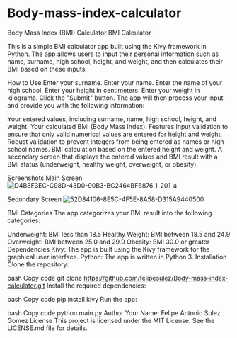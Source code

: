 # Body-mass-index-calculator

Body Mass Index (BMI) Calculator
BMI Calculator

This is a simple BMI calculator app built using the Kivy framework in Python. The app allows users to input their personal information such as name, surname, high school, height, and weight, and then calculates their BMI based on these inputs.

How to Use
Enter your surname.
Enter your name.
Enter the name of your high school.
Enter your height in centimeters.
Enter your weight in kilograms.
Click the "Submit" button.
The app will then process your input and provide you with the following information:

Your entered values, including surname, name, high school, height, and weight.
Your calculated BMI (Body Mass Index).
Features
Input validation to ensure that only valid numerical values are entered for height and weight.
Robust validation to prevent integers from being entered as names or high school names.
BMI calculation based on the entered height and weight.
A secondary screen that displays the entered values and BMI result with a BMI status (underweight, healthy weight, overweight, or obesity).

Screenshots
Main Screen
![D4B3F3EC-C98D-43D0-90B3-BC2464BF6876_1_201_a](https://github.com/felipesulez/Body-mass-index-calculator/assets/71064928/72ac4259-3b54-4d94-8cf7-b5837629b0ce)

Secondary Screen
![52D84106-8E5C-4F5E-8A58-D315A9440500](https://github.com/felipesulez/Body-mass-index-calculator/assets/71064928/364b2dd9-dd4f-4c5a-b3f9-67739d6ea957)

BMI Categories
The app categorizes your BMI result into the following categories:

Underweight: BMI less than 18.5
Healthy Weight: BMI between 18.5 and 24.9
Overweight: BMI between 25.0 and 29.9
Obesity: BMI 30.0 or greater
Dependencies
Kivy: The app is built using the Kivy framework for the graphical user interface.
Python: The app is written in Python 3.
Installation
Clone the repository:

bash
Copy code
git clone https://github.com/felipesulez/Body-mass-index-calculator.git
Install the required dependencies:

bash
Copy code
pip install kivy
Run the app:

bash
Copy code
python main.py
Author
Your Name: Felipe Antonio Sulez Gomez
License
This project is licensed under the MIT License. See the LICENSE.md file for details.





